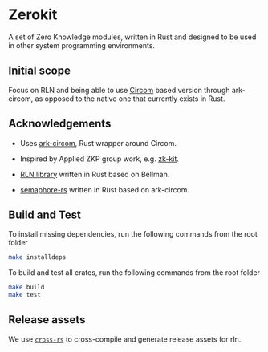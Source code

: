 # Zerokit

A set of Zero Knowledge modules, written in Rust and designed to be used in other system programming environments.

## Initial scope

Focus on RLN and being able to use [Circom](https://iden3.io/circom) based
version through ark-circom, as opposed to the native one that currently exists
in Rust.

## Acknowledgements

- Uses [ark-circom](https://github.com/gakonst/ark-circom), Rust wrapper around Circom.

- Inspired by Applied ZKP group work, e.g. [zk-kit](https://github.com/appliedzkp/zk-kit).

- [RLN library](https://github.com/kilic/rln) written in Rust based on Bellman.

- [semaphore-rs](https://github.com/worldcoin/semaphore-rs) written in Rust based on ark-circom.

## Build and Test

To install missing dependencies, run the following commands from the root folder
```bash
make installdeps
```
To build and test all crates, run the following commands from the root folder
```bash
make build
make test
```

## Release assets

We use [`cross-rs`](https://github.com/cross-rs/cross) to cross-compile and generate release assets for rln. 
